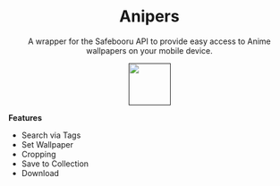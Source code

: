 <h1 align="center">
Anipers
</h1>

<p align="center">
A wrapper for the Safebooru API to provide easy access to Anime wallpapers on your mobile device.  
</p>

<div align="center">
  <a href="" target="_blank" rel="noopener noreferrer">
    <img src="https://fdroid.gitlab.io/artwork/badge/get-it-on.png" height="75">  
  </a>
</div>

<p>
  <strong>Features</strong>
  <ul>
    <li>Search via Tags</li>
    <li>Set Wallpaper</li>
    <li>Cropping</li>
    <li>Save to Collection</li>
    <li>Download</li>
   </ul>
</p>
